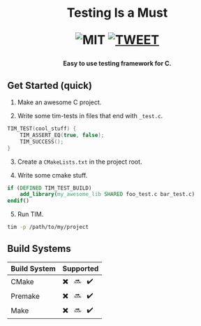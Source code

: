 
<h1 align="center">

Testing Is a Must

 ![MIT][logo-mit] [![TWEET][logo-tw]][link-tw]

[logo-mit]: https://img.shields.io/badge/license-MIT-blue.svg
[logo-tw]: https://img.shields.io/twitter/follow/aeryz2?label=follow&style=social
[link-tw]: https://twitter.com/intent/follow?screen_name=aeryz2

</h1>

[mit]: https://img.shields.io/badge/license-MIT-blue.svg
[tw]: https://twitter.com/intent/follow?screen_name=aeryz2

<h4 align="center">Easy to use testing framework for C.</h4>

## Get Started (quick) 

1. Make an awesome C project.

2. Write some tim-tests in files that end with `_test.c`.
```c
TIM_TEST(cool_stuff) {
    TIM_ASSERT_EQ(true, false);
    TIM_SUCCESS();
}
```
3. Create a `CMakeLists.txt` in the project root.

4. Write some cmake stuff.
```cmake
if (DEFINED TIM_TEST_BUILD)
    add_library(my_awesome_lib SHARED foo_test.c bar_test.c)
endif()
```

5. Run TIM.
```bash
tim -p /path/to/my/project
```

## Build Systems 


| Build System| Supported |
| ------------- | ------------- |
| CMake | :heavy_multiplication_x: &nbsp; :soon: &nbsp; :heavy_check_mark: |
| Premake | :heavy_multiplication_x: &nbsp; :soon: &nbsp; :heavy_check_mark: |
| Make | :heavy_multiplication_x: &nbsp; :soon: &nbsp; :heavy_check_mark: |